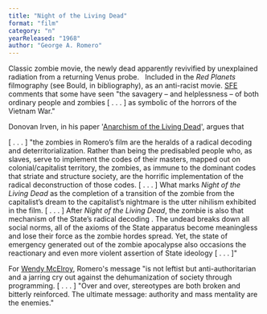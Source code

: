 ```yaml
---
title: "Night of the Living Dead"
format: "film"
category: "n"
yearReleased: "1968"
author: "George A. Romero"
---
```

Classic zombie movie, the newly dead apparently revivified  by unexplained radiation from a returning Venus probe.
 
Included in the _Red  Planets_ filmography (see Bould, in bibliography), as an anti-racist movie. <a href="http://www.sf-encyclopedia.com/entry/night_of_the_living_dead">SFE</a>  comments that some have seen "the savagery – and helplessness – of both ordinary  people and zombies [ . . . ] as symbolic of the horrors of the Vietnam War."

Donovan Irven, in his paper '<a href="https://www.academia.edu/2779260/Anarchism_of_the_Living_Dead">Anarchism  of the Living Dead</a>', argues that

[ . . . ] "the zombies in  Romero’s film are the heralds of a radical decoding and   deterritorialization. Rather than being the predisabled people who, as slaves,  serve to implement  the codes of their masters, mapped out on  colonial/capitalist territory, the zombies, as  immune to  the dominant codes that striate and structure society,  are the horrific implementation of the  radical  deconstruction of those codes. [ . . . ] What marks _Night of the  Living Dead_ as the completion of a transition of the zombie from the  capitalist’s dream to the capitalist’s nightmare is the utter nihilism exhibited  in the film. [ . . . ] After _Night of the Living Dead_, the zombie is also  that mechanism of the State’s radical decoding . The undead breaks down all  social norms, all of the axioms of the State apparatus become meaningless and  lose their force as the zombie hordes spread. Yet, the state of emergency  generated out of the zombie apocalypse also occasions the reactionary and even  more violent assertion of State ideology [ . . . ]"

For <a href="http://dailyanarchist.com/2013/01/21/political-message-of-the-rising-zombie/"> Wendy McElroy</a>, Romero's message "is not leftist but anti-authoritarian and a  jarring cry out against the dehumanization of society through programming. [ . .  . ] "Over and over, stereotypes are both broken and bitterly reinforced. The  ultimate message: authority and mass mentality are the enemies." 
